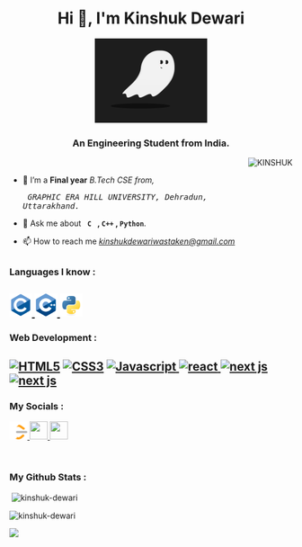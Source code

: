 
<!--

**kinshuk-dewari/kinshuk-dewari** is a ✨ _special_ ✨ repository because its `README.md` (this file) appears on your GitHub profile.

Here are some ideas to get you started:
  
- 🔭 I’m currently working on ...
- 🌱 I’m currently learning ...
- 👯 I’m looking to collaborate on ...
- 🤔 I’m looking for help with ...
- 💬 Ask me about ...
- 📫 How to reach me: ...
- 😄 Pronouns: ...
- ⚡ Fun fact: ...
-->

<h1 align="center">Hi 👋, I'm Kinshuk Dewari</h1>
<p align="center"><img src="assets\animation.gif" width="200" height="150" /></p>
<h3 align="center">An Engineering Student from <b>India</b>.</h3>



<p align="right"> <img src="https://komarev.com/ghpvc/?username=kinshuk-dewari&label=Profile%20views&color=0e75b6&style=flat" alt="KINSHUK" /> </p>

- 🌱 I’m a **Final year** *B.Tech CSE from,<br><pre> GRAPHIC ERA HILL UNIVERSITY, Dehradun, Uttarakhand.*</pre>

- 💬 Ask me about  **`  C  ` , ` C++ ` , ` Python `**.

- 📫 How to reach me *kinshukdewariwastaken@gmail.com*


<h2></h2>
<h3>Languages I know :</h3>
<h2>
  <p align="left"> <a href="https://www.cprogramming.com/" target="_blank"> <img src="https://raw.githubusercontent.com/devicons/devicon/master/icons/c/c-original.svg" alt="c" width="40" height="40"/> </a> 
  <a href="https://www.w3schools.com/cpp/" target="_blank"> <img src="https://raw.githubusercontent.com/devicons/devicon/master/icons/cplusplus/cplusplus-original.svg" alt="cplusplus" width="40" height="40"/> </a>   
  <a href="https://www.python.org" target="_blank"> <img src="https://raw.githubusercontent.com/devicons/devicon/master/icons/python/python-original.svg" alt="python" width="40" height="40"/> </a>   
</p>
</h2>
<h3>Web Development :</h3>
<h2>
  <a href="https://developer.mozilla.org/en-US/docs/Glossary/HTML5" target="_blank" rel="noreferrer"><img src="https://raw.githubusercontent.com/danielcranney/readme-generator/main/public/icons/skills/html5-colored.svg" width="40" height="40" alt="HTML5" /></a> 
  <a href="https://www.w3.org/TR/CSS/#css" target="_blank" rel="noreferrer"><img src="https://raw.githubusercontent.com/danielcranney/readme-generator/main/public/icons/skills/css3-colored.svg" width="40" height="40" alt="CSS3" /></a> 
  <a href="https://developer.mozilla.org/en-US/docs/Web/JavaScript" target="_blank" rel="noreferrer"><img src="https://raw.githubusercontent.com/danielcranney/readme-generator/main/public/icons/skills/javascript-colored.svg" width="40" height="40" alt="Javascript" />
  </a>
  <a href="https://react.dev/" target="_blank"> <img src="https://cdn.freebiesupply.com/logos/large/2x/react-1-logo-png-transparent.png" alt="react" width="40" height="40"/> </a> 
  <a href="https://nextjs.org/" target="_blank"> <img src="https://testrigor.com/wp-content/uploads/2023/04/nextjs-logo-square.png" alt="next js" width="40" height="40"/> </a> 
  <a href="https://nodejs.org/en" target="_blank"> <img src="https://www.javatpoint.com/js/nodejs/images/node-js-tutorial.png" alt="next js" width="40" height="40"/> </a> 
</p>
</h2>
<h3>My Socials :</h3> 

<p align="left"> 
  <a href="https://leetcode.com/kinshuk-dewari/" target="_blank" rel="noreferrer" >
    <img src="assets\leetcode.png" width="32" height="32" />
  </a>
  <a href="http://www.instagram.com/kinshuk_dewari/" target="_blank" rel="noreferrer">
    <img src="https://raw.githubusercontent.com/danielcranney/readme-generator/main/public/icons/socials/instagram.svg" width="32" height="32" />
  </a> 
  <a href="https://www.linkedin.com/in/kinshuk-dewari/" target= "_blank" rel="noreferrer">
    <img src="https://raw.githubusercontent.com/danielcranney/readme-generator/main/public/icons/socials/linkedin.svg" width="32" height="32" />
  </a>
</p>

<br>
<h3>My Github Stats :</h3>

<p>&nbsp;<img align="center" src="https://github-readme-stats.vercel.app/api?username=kinshuk-dewari&show_icons=true&theme=tokyonight&locale=en" alt="kinshuk-dewari" /></p>
<p><img align="center" src="https://github-readme-stats.vercel.app/api/top-langs/?username=kinshuk-dewari&exclude_repo=c-oops-lab&layout=compact&theme=tokyonight&show_icons=true" alt="kinshuk-dewari" /></p>
<p><a href="http://www.github.com/kinshuk-dewari"><img src="https://github-readme-streak-stats.herokuapp.com/?user=kinshuk-dewari&theme=tokyonight&locale=en" /></a></p>



